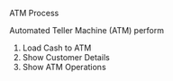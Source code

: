 ATM Process


Automated Teller Machine (ATM) perform
1.	Load Cash to ATM 
2.	Show Customer Details 
3.	Show ATM Operations 
